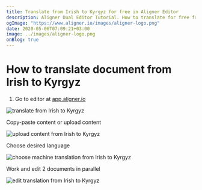 ```yaml
---
title: Translate from Irish to Kyrgyz for free in Aligner Editor
description: Aligner Dual Editor Tutorial. How to translate for free from Irish to Kyrgyz. Aligner is multilingual document management platform. 
ogImage: "https://www.aligner.io/images/aligner-logo.png"
date: 2020-05-06T07:09:21+03:00
image: ../images/aligner-logo.png
onBlog: true
---
```


# How to translate document from Irish to Kyrgyz

1. Go to editor at [app.aligner.io](https://app.aligner.io "Aligner App web page")

![translate from Irish to Kyrgyz](../aligner-blank-editor.png "translate from Irish to Kyrgyz")

Copy-paste content or upload content

![upload content from Irish to Kyrgyz](../aligner-uploaded-document.png "upload content from Irish to Kyrgyz")

Choose desired language

![choose machine translation from Irish to Kyrgyz](../aligner-language-dropdown.png "choose machine translation from Irish to Kyrgyz")

Work and edit 2 documents in parallel

![edit translation from Irish to Kyrgyz](../aligner-double-sitded-editor.png "edit translation from Irish to Kyrgyz")

